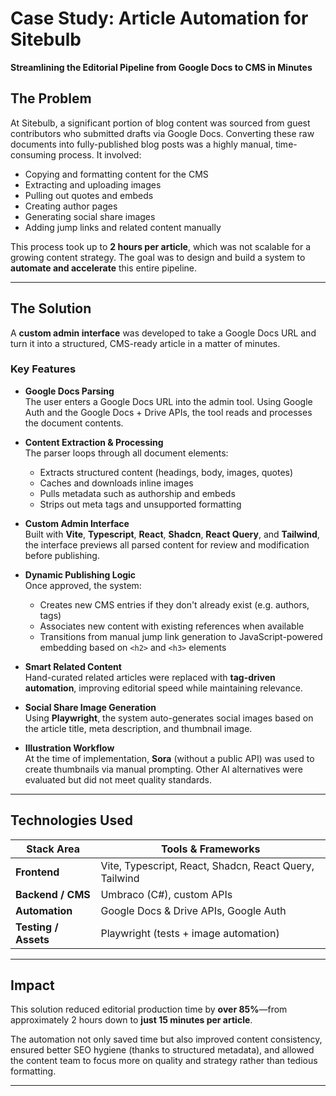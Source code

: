
# Case Study: Article Automation for Sitebulb  
**Streamlining the Editorial Pipeline from Google Docs to CMS in Minutes**

## The Problem

At Sitebulb, a significant portion of blog content was sourced from guest contributors who submitted drafts via Google Docs. Converting these raw documents into fully-published blog posts was a highly manual, time-consuming process. It involved:

- Copying and formatting content for the CMS  
- Extracting and uploading images  
- Pulling out quotes and embeds  
- Creating author pages  
- Generating social share images  
- Adding jump links and related content manually

This process took up to **2 hours per article**, which was not scalable for a growing content strategy. The goal was to design and build a system to **automate and accelerate** this entire pipeline.

---

## The Solution

A **custom admin interface** was developed to take a Google Docs URL and turn it into a structured, CMS-ready article in a matter of minutes.

### Key Features

- **Google Docs Parsing**  
  The user enters a Google Docs URL into the admin tool. Using Google Auth and the Google Docs + Drive APIs, the tool reads and processes the document contents.

- **Content Extraction & Processing**  
  The parser loops through all document elements:
  - Extracts structured content (headings, body, images, quotes)
  - Caches and downloads inline images
  - Pulls metadata such as authorship and embeds
  - Strips out meta tags and unsupported formatting

- **Custom Admin Interface**  
  Built with **Vite**, **Typescript**, **React**, **Shadcn**, **React Query**, and **Tailwind**, the interface previews all parsed content for review and modification before publishing.

- **Dynamic Publishing Logic**  
  Once approved, the system:
  - Creates new CMS entries if they don't already exist (e.g. authors, tags)
  - Associates new content with existing references when available
  - Transitions from manual jump link generation to JavaScript-powered embedding based on `<h2>` and `<h3>` elements

- **Smart Related Content**  
  Hand-curated related articles were replaced with **tag-driven automation**, improving editorial speed while maintaining relevance.

- **Social Share Image Generation**  
  Using **Playwright**, the system auto-generates social images based on the article title, meta description, and thumbnail image.

- **Illustration Workflow**  
  At the time of implementation, **Sora** (without a public API) was used to create thumbnails via manual prompting. Other AI alternatives were evaluated but did not meet quality standards.

---

## Technologies Used

| Stack Area           | Tools & Frameworks                                     |
|----------------------|--------------------------------------------------------|
| **Frontend**         | Vite, Typescript, React, Shadcn, React Query, Tailwind |
| **Backend / CMS**    | Umbraco (C#), custom APIs                              |
| **Automation**       | Google Docs & Drive APIs, Google Auth                  |
| **Testing / Assets** | Playwright (tests + image automation)                  |

---

## Impact

This solution reduced editorial production time by **over 85%**—from approximately 2 hours down to **just 15 minutes per article**.

The automation not only saved time but also improved content consistency, ensured better SEO hygiene (thanks to structured metadata), and allowed the content team to focus more on quality and strategy rather than tedious formatting.

---
